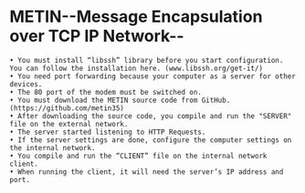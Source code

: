 # METIN--Message Encapsulation over TCP IP Network--

    • You must install “libssh” library before you start configuration. You can follow the installation here. (www.libssh.org/get-it/)
    • You need port forwarding because your computer as a server for other devices.
    • The 80 port of the modem must be switched on.
    • You must download the METIN source code from GitHub.(https://github.com/metin35)
    • After downloading the source code, you compile and run the "SERVER" file on the external network. 
    • The server started listening to HTTP Requests.
    • If the server settings are done, configure the computer settings on the internal network.
    • You compile and run the “CLIENT” file on the internal network client.
    • When running the client, it will need the server’s IP address and port. 

